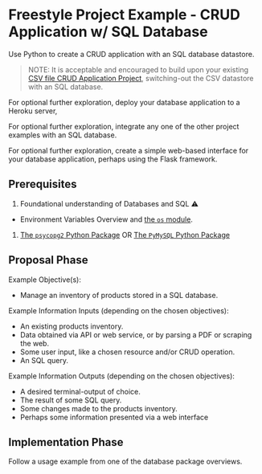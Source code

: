 # Freestyle Project Example - CRUD Application w/ SQL Database

Use Python to create a CRUD application with an SQL database datastore.

> NOTE: It is acceptable and encouraged to build upon your existing [CSV file CRUD Application Project](/projects/crud-application/project.md), switching-out the CSV datastore with an SQL database.

For optional further exploration, deploy your database application to a Heroku server,

For optional further exploration, integrate any one of the other project examples with an SQL database.

For optional further exploration, create a simple web-based interface for your database application, perhaps using the Flask framework.

## Prerequisites

  1. Foundational understanding of Databases and SQL :warning:
  + Environment Variables Overview and [the `os` module](/notes/programming-languages/python/modules/os.md#accessing-environment-variables).
  1. [The `psycopg2` Python Package](/notes/programming-languages/python/packages/psycopg.md) OR [The `PyMySQL` Python Package](/notes/programming-languages/python/packages/pymysql.md)

## Proposal Phase

Example Objective(s):

  + Manage an inventory of products stored in a SQL database.

Example Information Inputs (depending on the chosen objectives):

  + An existing products inventory.
  + Data obtained via API or web service, or by parsing a PDF or scraping the web.
  + Some user input, like a chosen resource and/or CRUD operation.
  + An SQL query.

Example Information Outputs (depending on the chosen objectives):

  + A desired terminal-output of choice.
  + The result of some SQL query.
  + Some changes made to the products inventory.
  + Perhaps some information presented via a web interface

## Implementation Phase

Follow a usage example from one of the database package overviews.
